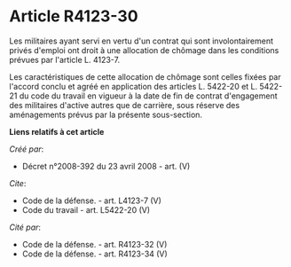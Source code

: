 # Article R4123-30

Les militaires ayant servi en vertu d'un contrat qui sont involontairement privés d'emploi ont droit à une allocation de
chômage dans les conditions prévues par l'article L. 4123-7. 

Les caractéristiques de cette allocation de chômage sont celles fixées par l'accord conclu et agréé en application des
articles L. 5422-20 et L. 5422-21 du code du travail en vigueur à la date de fin de contrat d'engagement des militaires
d'active autres que de carrière, sous réserve des aménagements prévus par la présente sous-section.

**Liens relatifs à cet article**

_Créé par_:

  - Décret n°2008-392 du 23 avril 2008 - art. (V)

_Cite_:

  - Code de la défense. - art. L4123-7 (V)
  - Code du travail - art. L5422-20 (V)

_Cité par_:

  - Code de la défense. - art. R4123-32 (V)
  - Code de la défense. - art. R4123-34 (V)

